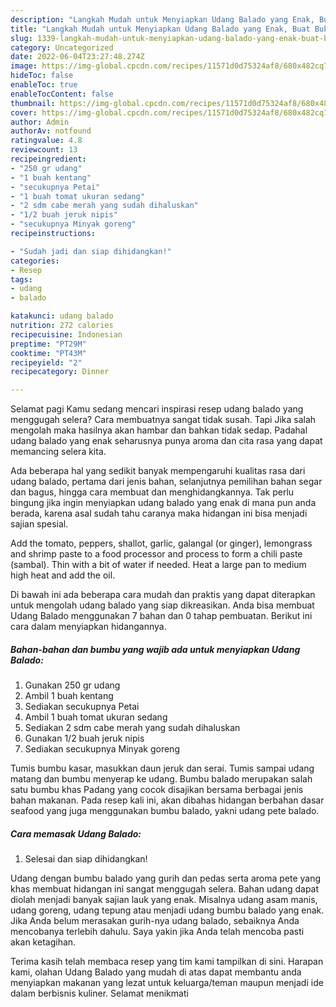 ```yaml
---
description: "Langkah Mudah untuk Menyiapkan Udang Balado yang Enak, Buat Buka Puasa Lezat"
title: "Langkah Mudah untuk Menyiapkan Udang Balado yang Enak, Buat Buka Puasa Lezat"
slug: 1339-langkah-mudah-untuk-menyiapkan-udang-balado-yang-enak-buat-buka-puasa-lezat
category: Uncategorized
date: 2022-06-04T23:27:48.274Z
image: https://img-global.cpcdn.com/recipes/11571d0d75324af8/680x482cq70/udang-balado-foto-resep-utama.jpg
hideToc: false
enableToc: true
enableTocContent: false
thumbnail: https://img-global.cpcdn.com/recipes/11571d0d75324af8/680x482cq70/udang-balado-foto-resep-utama.jpg
cover: https://img-global.cpcdn.com/recipes/11571d0d75324af8/680x482cq70/udang-balado-foto-resep-utama.jpg
author: Admin
authorAv: notfound
ratingvalue: 4.8
reviewcount: 13
recipeingredient:
- "250 gr udang"
- "1 buah kentang"
- "secukupnya Petai"
- "1 buah tomat ukuran sedang"
- "2 sdm cabe merah yang sudah dihaluskan"
- "1/2 buah jeruk nipis"
- "secukupnya Minyak goreng"
recipeinstructions:

- "Sudah jadi dan siap dihidangkan!"
categories:
- Resep
tags:
- udang
- balado

katakunci: udang balado 
nutrition: 272 calories
recipecuisine: Indonesian
preptime: "PT29M"
cooktime: "PT43M"
recipeyield: "2"
recipecategory: Dinner

---
```



Selamat pagi Kamu sedang mencari inspirasi resep udang balado yang menggugah selera? Cara membuatnya sangat tidak susah. Tapi Jika salah mengolah maka hasilnya akan hambar dan bahkan tidak sedap. Padahal udang balado yang enak seharusnya punya aroma dan cita rasa yang dapat memancing selera kita.


Ada beberapa hal yang sedikit banyak mempengaruhi kualitas rasa dari udang balado, pertama dari jenis bahan, selanjutnya pemilihan bahan segar dan bagus, hingga cara membuat dan menghidangkannya. Tak perlu bingung jika ingin menyiapkan udang balado yang enak di mana pun anda berada, karena asal sudah tahu caranya maka hidangan ini bisa menjadi sajian spesial.

Add the tomato, peppers, shallot, garlic, galangal (or ginger), lemongrass and shrimp paste to a food processor and process to form a chili paste (sambal). Thin with a bit of water if needed. Heat a large pan to medium high heat and add the oil.


Di bawah ini ada beberapa cara mudah dan praktis yang dapat diterapkan untuk mengolah udang balado yang siap dikreasikan. Anda bisa membuat Udang Balado menggunakan 7 bahan dan 0 tahap pembuatan. Berikut ini cara dalam menyiapkan hidangannya.

<!--inarticleads1-->

##### Bahan-bahan dan bumbu yang wajib ada untuk menyiapkan Udang Balado:

1. Gunakan 250 gr udang
1. Ambil 1 buah kentang
1. Sediakan secukupnya Petai
1. Ambil 1 buah tomat ukuran sedang
1. Sediakan 2 sdm cabe merah yang sudah dihaluskan
1. Gunakan 1/2 buah jeruk nipis
1. Sediakan secukupnya Minyak goreng


Tumis bumbu kasar, masukkan daun jeruk dan serai. Tumis sampai udang matang dan bumbu menyerap ke udang. Bumbu balado merupakan salah satu bumbu khas Padang yang cocok disajikan bersama berbagai jenis bahan makanan. Pada resep kali ini, akan dibahas hidangan berbahan dasar seafood yang juga menggunakan bumbu balado, yakni udang pete balado. 

<!--inarticleads2-->

##### Cara memasak Udang Balado:


1. Selesai dan siap dihidangkan!

Udang dengan bumbu balado yang gurih dan pedas serta aroma pete yang khas membuat hidangan ini sangat menggugah selera. Bahan udang dapat diolah menjadi banyak sajian lauk yang enak. Misalnya udang asam manis, udang goreng, udang tepung atau menjadi udang bumbu balado yang enak. Jika Anda belum merasakan gurih-nya udang balado, sebaiknya Anda mencobanya terlebih dahulu. Saya yakin jika Anda telah mencoba pasti akan ketagihan. 

Terima kasih telah membaca resep yang tim kami tampilkan di sini. Harapan kami, olahan Udang Balado yang mudah di atas dapat membantu anda menyiapkan makanan yang lezat untuk keluarga/teman maupun menjadi ide dalam berbisnis kuliner. Selamat menikmati
